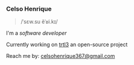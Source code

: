 ### Celso Henrique
> /ˈsɛw.su ẽˈʁi.kɪ/

<p>I'm a <em>software developer</em></p>

Currently working on [trtl3](https://github.com/blobtrtl3/trtl3) an open-source project

Reach me by: celsohenrique367@gmail.com
